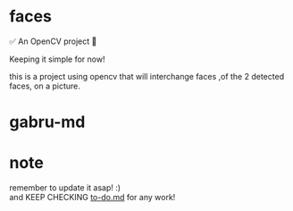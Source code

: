 # faces
:white_check_mark: An OpenCV project :arrows_counterclockwise:


Keeping it simple for now!

this is a project using opencv that will interchange faces 
,of the 2 detected faces, on a picture.


# gabru-md



# note

remember to update it asap! :)<br>
and KEEP CHECKING <a href="https://github.com/gabru-md/faces/blob/master/to-do.md" target="_blank">to-do.md</a> for any work!
